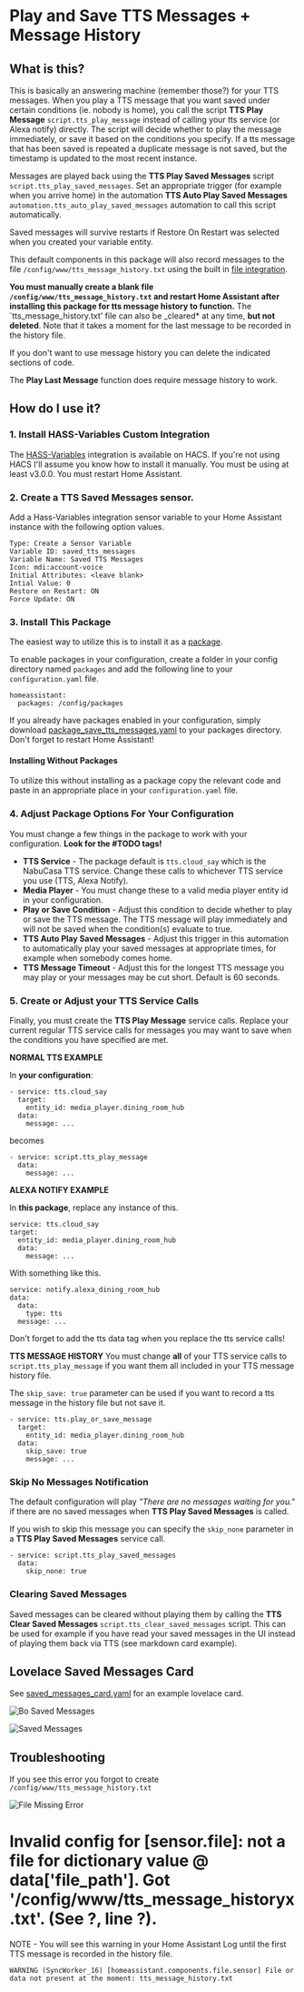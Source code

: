 # Play and Save TTS Messages + Message History

## What is this?

This is basically an answering machine (remember those?) for your TTS messages. When you play a TTS message that you want saved under certain conditions (ie. nobody is home), you call the script **TTS Play Message** `script.tts_play_message` instead of calling your tts service (or Alexa notify) directly. The script will decide whether to play the message immediately, or save it based on the conditions you specify. If a tts message that has been saved is repeated a duplicate message is not saved, but the timestamp is updated to the most recent instance.

Messages are played back using the **TTS Play Saved Messages** script `script.tts_play_saved_messages`. Set an appropriate trigger (for example when you arrive home) in the automation **TTS Auto Play Saved Messages** `automation.tts_auto_play_saved_messages` automation to call this script automatically.

Saved messages will survive restarts if Restore On Restart was selected when you created your variable entity.

This default components in this package will also record messages to the file `/config/www/tts_message_history.txt` using the built in [file integration](https://www.home-assistant.io/integrations/file/).

**You must manually create a blank file `/config/www/tts_message_history.txt` and restart Home Assistant after installing this package for tts message history to function.** The `tts_message_history.txt' file can also be \_cleared\* at any time, **but not deleted**. Note that it takes a moment for the last message to be recorded in the history file.

If you don't want to use message history you can delete the indicated sections of code.

The **Play Last Message** function does require message history to work.

## How do I use it?

### 1. Install HASS-Variables Custom Integration

The [HASS-Variables](https://github.com/Wibias/hass-variables) integration is available on HACS. If you're not using HACS I'll assume you know how to install it manually. You must be using at least v3.0.0. You must restart Home Assistant.

### 2. Create a TTS Saved Messages sensor.

Add a Hass-Variables integration sensor variable to your Home Assistant instance with the following option values.

    Type: Create a Sensor Variable
    Variable ID: saved_tts_messages
    Variable Name: Saved TTS Messages
    Icon: mdi:account-voice
    Initial Attributes: <leave blank>
    Intial Value: 0
    Restore on Restart: ON
    Force Update: ON

### 3. Install This Package

The easiest way to utilize this is to install it as a [package](https://www.home-assistant.io/docs/configuration/packages/).

To enable packages in your configuration, create a folder in your config directory named `packages` and add the following line to your `configuration.yaml` file.

    homeassistant:
      packages: /config/packages

If you already have packages enabled in your configuration, simply download [package_save_tts_messages.yaml](package_save_tts_messages.yaml) to your packages directory. Don't forget to restart Home Assistant!

#### Installing Without Packages

To utilize this without installing as a package copy the relevant code and paste in an appropriate place in your `configuration.yaml` file.

### 4. Adjust Package Options For Your Configuration

You must change a few things in the package to work with your configuration. **Look for the #TODO tags!**

- **TTS Service** - The package default is `tts.cloud_say` which is the NabuCasa TTS service. Change these calls to whichever TTS service you use (TTS, Alexa Notify).
- **Media Player** - You must change these to a valid media player entity id in your configuration.
- **Play or Save Condition** - Adjust this condition to decide whether to play or save the TTS message. The TTS message will play immediately and will not be saved when the condition(s) evaluate to true.
- **TTS Auto Play Saved Messages** - Adjust this trigger in this automation to automatically play your saved messages at appropriate times, for example when somebody comes home.
- **TTS Message Timeout** - Adjust this for the longest TTS message you may play or your messages may be cut short. Default is 60 seconds.

### 5. Create or Adjust your TTS Service Calls

Finally, you must create the **TTS Play Message** service calls. Replace your current regular TTS service calls for messages you may want to save when the conditions you have specified are met.

**NORMAL TTS EXAMPLE**

In **your configuration**:

    - service: tts.cloud_say
      target:
        entity_id: media_player.dining_room_hub
      data:
        message: ...

becomes

    - service: script.tts_play_message
      data:
        message: ...

**ALEXA NOTIFY EXAMPLE**

In **this package**, replace any instance of this.

    service: tts.cloud_say
    target:
      entity_id: media_player.dining_room_hub
      data:
        message: ...

With something like this.

    service: notify.alexa_dining_room_hub
    data:
      data:
        type: tts
      message: ...

Don't forget to add the tts data tag when you replace the tts service calls!

**TTS MESSAGE HISTORY**
You must change **all** of your TTS service calls to `script.tts_play_message` if you want them all included in your TTS message history file.

The `skip_save: true` parameter can be used if you want to record a tts message in the history file but not save it.

    - service: tts.play_or_save_message
      target:
        entity_id: media_player.dining_room_hub
      data:
        skip_save: true
        message: ...

### Skip No Messages Notification

The default configuration will play _"There are no messages waiting for you."_ if there are no saved messages when **TTS Play Saved Messages** is called.

If you wish to skip this message you can specify the `skip_none` parameter in a **TTS Play Saved Messages** service call.

    - service: script.tts_play_saved_messages
      data:
        skip_none: true

### Clearing Saved Messages

Saved messages can be cleared without playing them by calling the **TTS Clear Saved Messages** `script.tts_clear_saved_messages` script. This can be used for example if you have read your saved messages in the UI instead of playing them back via TTS (see markdown card example).

## Lovelace Saved Messages Card

See [saved_messages_card.yaml](saved_messages_card.yaml) for an example lovelace card.

![Bo Saved Messages](screenshots/no_saved_messages_card.PNG "Saved Messages Card")

![Saved Messages](screenshots/saved_messages_card.PNG "Saved Messages Card")

## Troubleshooting

If you see this error you forgot to create `/config/www/tts_message_history.txt`

![File Missing Error](screenshots/file_missing_error.PNG "File Missing Error")

# Invalid config for [sensor.file]: not a file for dictionary value @ data['file_path']. Got '/config/www/tts_message_historyx.txt'. (See ?, line ?).

NOTE - You will see this warning in your Home Assistant Log until the first TTS message is recorded in the history file.

`WARNING (SyncWorker_16) [homeassistant.components.file.sensor] File or data not present at the moment: tts_message_history.txt`
